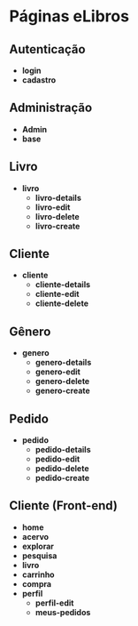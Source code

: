 # Páginas eLibros

## Autenticação
- **login**
- **cadastro**

## Administração
- **Admin**
- **base**

## Livro
- **livro**
  - **livro-details**
  - **livro-edit**
  - **livro-delete**
  - **livro-create**

## Cliente
- **cliente**
  - **cliente-details**
  - **cliente-edit**
  - **cliente-delete**

## Gênero
- **genero**
  - **genero-details**
  - **genero-edit**
  - **genero-delete**
  - **genero-create**

## Pedido
- **pedido**
  - **pedido-details**
  - **pedido-edit**
  - **pedido-delete**
  - **pedido-create**

## Cliente (Front-end)
- **home**
- **acervo**
- **explorar**
- **pesquisa**
- **livro**
- **carrinho**
- **compra**
- **perfil**
  - **perfil-edit**
  - **meus-pedidos**
